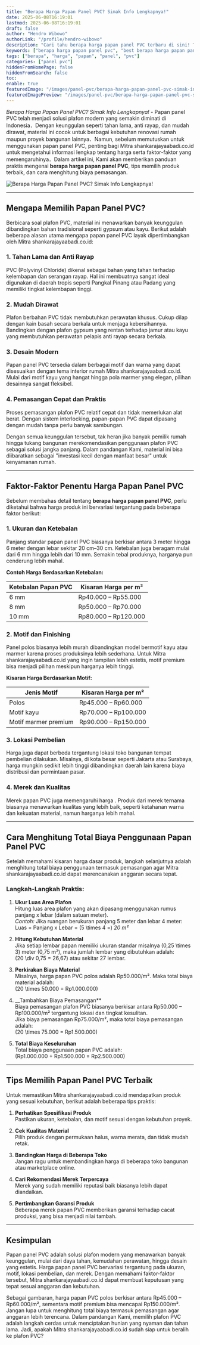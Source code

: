 ```yaml
---
title: "Berapa Harga Papan Panel PVC? Simak Info Lengkapnya!"
date: 2025-06-08T16:19:01
lastmod: 2025-06-08T16:19:01
draft: false
author: "Hendro Wibowo"
authorLink: "/profile/hendro-wibowo"
description: "Cari tahu berapa harga papan panel PVC terbaru di sini! Temukan info lengkap, tips memilih, dan penawaran terbaik untuk kebutuhan renovasi Anda."
keywords: ["berapa harga papan panel pvc", "best berapa harga papan panel pvc", "berapa harga papan panel pvc guide"]
tags: ["berapa", "harga", "papan", "panel", "pvc"]
categories: ["panel pvc"]
hiddenFromHomePage: false
hiddenFromSearch: false
toc:
enable: true
featuredImage: "/images/panel-pvc/berapa-harga-papan-panel-pvc-simak-info-lengkapnya!.jpg"
featuredImagePreview: "/images/panel-pvc/berapa-harga-papan-panel-pvc-simak-info-lengkapnya!.jpg"
---
```


*Berapa Harga Papan Panel PVC? Simak Info Lengkapnya!* - Papan panel PVC telah menjadi solusi plafon modern yang semakin diminati di Indonesia．Dengan keunggulan seperti tahan lama, anti rayap, dan mudah dirawat, material ini cocok untuk berbagai kebutuhan renovasi rumah maupun proyek bangunan lainnya．Namun, sebelum memutuskan untuk menggunakan papan panel PVC, penting bagi Mitra shankarajayaabadi.co.id untuk mengetahui informasi lengkap tentang harga serta faktor-faktor yang memengaruhinya．Dalam artikel ini, Kami akan memberikan panduan praktis mengenai **berapa harga papan panel PVC**, tips memilih produk terbaik, dan cara menghitung biaya pemasangan.

![Berapa Harga Papan Panel PVC? Simak Info Lengkapnya!](/images/panel-pvc/berapa-harga-papan-panel-pvc-simak-info-lengkapnya!.jpg)

---

## Mengapa Memilih Papan Panel PVC?

Berbicara soal plafon PVC, material ini menawarkan banyak keunggulan dibandingkan bahan tradisional seperti gypsum atau kayu. Berikut ​adalah beberapa alasan utama mengapa papan panel PVC layak dipertimbangkan oleh Mitra shankarajayaabadi.co.id:

### 1. **Tahan Lama dan Anti Rayap**
PVC (Polyvinyl Chloride) dikenal sebagai bahan yang tahan terhadap kelembapan dan serangan rayap. Hal ini​ membuatnya sangat ideal digunakan di daerah tropis seperti Pangkal Pinang atau Padang yang memiliki tingkat kelembapan tinggi. 

### 2. **Mudah Dirawat**
Plafon berbahan PVC tidak membutuhkan perawatan khusus. Cukup dilap dengan kain basah secara berkala untuk menjaga kebersihannya. Bandingkan dengan plafon gypsum yang rentan terhadap jamur atau kayu yang membutuhkan perawatan pelapis anti rayap secara berkala.

### 3. **Desain Modern**
Papan panel PVC tersedia dalam berbagai motif dan warna yang dapat disesuaikan dengan tema interior rumah Mitra shankarajayaabadi.co.id. Mulai dari motif kayu yang hangat hingga pola marmer yang elegan, pilihan desainnya sangat fleksibel.

### 4. **Pemasangan Cepat dan Praktis**
Proses pemasangan plafon PVC relatif cepat dan tidak memerlukan alat berat. Dengan sistem interlocking, papan-papan PVC dapat dipasang dengan mudah tanpa perlu banyak sambungan.

Dengan semua keunggulan tersebut, tak heran jika banyak pemilik rumah hingga tukang bangunan merekomendasikan penggunaan plafon PVC sebagai solusi jangka panjang. Dalam pandangan Kami, material ini bisa diibaratkan sebagai "investasi kecil dengan manfaat besar" untuk kenyamanan rumah.

---

## Faktor-Faktor Penentu Harga Papan Panel PVC

Sebelum membahas detail tentang **berapa harga papan panel PVC**, perlu diketahui bahwa harga produk ini bervariasi tergantung pada beberapa faktor berikut:

### 1. **Ukuran dan Ketebalan**
Panjang standar papan panel PVC biasanya berkisar antara 3 meter hingga 6 meter dengan lebar sekitar 20 cm–30 cm. Ketebalan juga beragam mulai dari 6 mm hingga lebih dari 10 mm. Sem​akin tebal produknya, harganya pun cenderung lebih mahal.

**Contoh Harga Berdasarkan Ketebalan:**

| Ketebalan Papan PVC | Kisaran Harga per m²       |
|----------------------|----------------------------|
| 6 mm                | Rp40.000 – Rp55.000       |
| 8 mm                | Rp50.000 – Rp70.000       |
| 10 mm               | Rp80.000 – Rp120.000      |

### 2.  **Motif dan Finishing**
Panel polos biasanya lebih murah dibandingkan model bermotif kayu atau marmer karena proses produksinya lebih sederhana. Untuk Mitra shankarajayaabadi.co.id yang ingin tampilan lebih estetis, motif premium bisa menjadi pilihan meskipun harganya lebih tinggi.

**Kisaran Harga Berdasarkan Motif:**

| Jenis Motif          | Kisaran Harga per m²       |
|-----------------------|----------------------------|
| Polos                | Rp45.000 – Rp60.000       |
| Motif kayu           | Rp70.000 – Rp100.000      |
| Motif marmer premium | Rp90.000 – Rp150.000      |

### 3. **Lokasi Pembelian**
Harga juga dapat berbeda tergantung lokasi toko bangunan tempat pembelian dilakukan. Misalnya, di kota besar seperti Jakarta atau Surabaya, harga mungkin sedikit lebih tinggi dibandingkan daerah lain karena biaya distribusi dan permintaan pasar.

### 4. **Merek dan Kualitas**
Merek papan PVC juga memengaruhi harga . Produk dari merek ternama biasanya menawarkan kualitas yang lebih baik, seperti ketahanan warna dan kekuatan material, namun harganya lebih mahal.

---

## Cara Menghitung Total Biaya Penggunaan Papan Panel PVC

Setelah memahami kisaran harga dasar produk, langkah selanjutnya adalah menghitung total biaya penggunaan termasuk pemasangan agar Mitra shankarajayaabadi.co.id dapat merencanakan anggaran secara tepat.

### Langkah-Langkah Praktis:

1. **Ukur Luas Area Plafon**  
   Hitung luas area plafon yang akan dipasang menggunakan rumus panjang x lebar (dalam satuan meter).  
   *Contoh:* Jika ruangan berukuran panjang 5 meter dan lebar 4 meter:  
   Luas = Panjang x Lebar = \(5 \times 4 =\) _20 m²_

2. **Hitung Kebutuhan Material**  
   Jika setiap lembar papan memiliki ukuran standar misalnya \(0,25 \times 3\) meter (0,75 m²), maka jumlah lembar yang dibutuhkan adalah:  
   \(20 \div 0,75 = 26,67\) atau sekitar 27 lembar.

3. **Perkirakan Biaya Material**  
   Misalnya, harga papan PVC polos adalah Rp50.000/m². Maka total biaya material adalah:  
   \(20 \times 50.000 = Rp1.000.000\)

4. __Tambahkan Biaya Pemasangan**  
   Biaya pemasangan plafon PVC biasanya berkisar antara Rp50.000 – Rp100.000/m² tergantung lokasi dan tingkat kesulitan.  
   Jika biaya pemasangan Rp75.000/m², maka total biaya pemasangan adalah:  
   \(20 \times 75.000 = Rp1.500.000\)

5. **Total Biaya Keseluruhan**  
   Total biaya penggunaan papan PVC adalah:  
   \(Rp1.000.000 + Rp1.500.000 = Rp2.500.000\)

---

## Tips Memilih Papan Panel PVC Terbaik

Untuk memastikan Mitra shankarajayaabadi.co.id mendapatkan produk yang sesuai kebutuhan, berikut adalah beberapa tips praktis:

1. **Perhatikan Spesifikasi Produk**  
   Pastikan ukuran, ketebalan, dan motif sesuai dengan kebutuhan proyek.

2. **Cek Kualitas Material**  
   Pilih produk dengan permukaan halus, warna merata, dan tidak mudah retak.

3. **Bandingkan Harga di Beberapa Toko**  
   Jangan ragu untuk membandingkan harga di beberapa toko bangunan atau marketplace online.

4. **Cari Rekomendasi Merek Terpercaya**  
   Merek yang sudah mem​iliki reputasi baik biasanya lebih dapat diandalkan.

5. **Pertimbangkan Garansi Produk**  
   Beberapa merek papan PVC memberikan garansi terhadap cacat produksi, yang bisa menjadi nilai tambah.

---

## Kesimpulan

Papan panel PVC adalah solusi plafon modern yang menawarkan banyak keunggulan, mulai dari daya tahan, kemudahan perawatan, hingga desain yang estetis. Harga papan panel PVC bervariasi tergantung pada ukuran, motif, lokasi pembelian, dan merek. Dengan memahami faktor-faktor tersebut, Mitra shankarajayaabadi.co.id dapat membuat keputusan yang tepat sesuai anggaran dan kebutuhan.

Sebagai gambaran, harga papan PVC polos berkisar antara Rp45.000 – Rp60.000/m², sementara motif premium bisa mencapai Rp150.000/m². Jangan lupa untuk menghitung total biaya termasuk pemasangan agar anggaran lebih terencana. Dalam pandangan Kami, memilih plafon PVC adalah langkah cerdas untuk menciptakan hunian yang nyaman dan tahan lama. Jadi, apakah Mitra shankarajayaabadi.co.id sudah siap untuk beralih ke plafon PVC?
